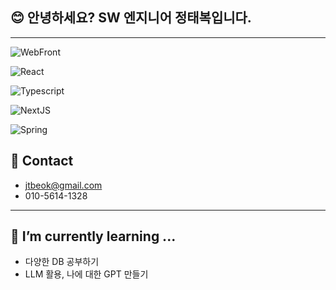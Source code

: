 
## 😊 안녕하세요? SW 엔지니어 정태복입니다.

---

![WebFront](https://img.shields.io/badge/Web-Front-blue)

![React](https://img.shields.io/badge/React-61DAFB?style=for-the-badge&logo=React&logoColor=black)

![Typescript](https://img.shields.io/badge/TypeScript-3178C6?style=for-the-badge&logo=TypeScript&logoColor=FFFFFF)

![NextJS](https://img.shields.io/badge/Next.js-white?style=for-the-badge&logo=Next.js&logoColor=000000)

![Spring](https://img.shields.io/badge/spring-%236DB33F.svg?style=for-the-badge&logo=spring&logoColor=white)

## 🤙 Contact

- jtbeok@gmail.com
- 010-5614-1328

---

## 🌱 I’m currently learning ...

- 다양한 DB 공부하기
- LLM 활용, 나에 대한 GPT 만들기

[//]: # (![joo98e]&#40;https://github-readme-stats.vercel.app/api?username=joo98e&show_icons=true&#41;)

<!-- - 🔭 I’m currently working on ...
- 🌱 I’m currently learning ...
- 👯 I’m looking to collaborate on ...
- 🤔 I’m looking for help with ...
- 💬 Ask me about ...
- 📫 How to reach me: ...
- 😄 Pronouns: ...
- ⚡ Fun fact: ... -->
